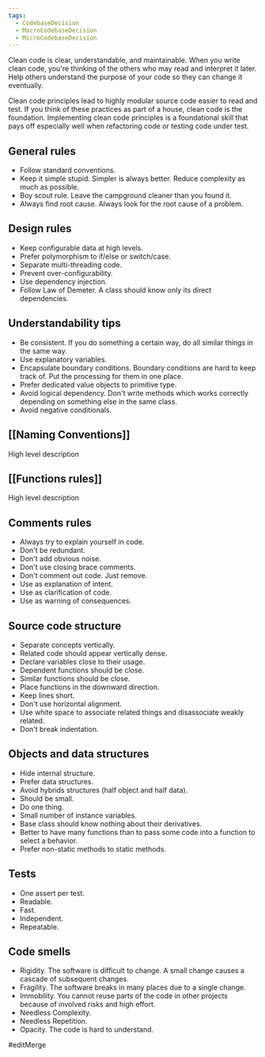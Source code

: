 ```yaml
---
tags:
  - CodebaseDecision
  - MacroCodebaseDecision
  - MicroCodebaseDecision
---
```

Clean code is clear, understandable, and maintainable. When you write clean code, you're thinking of the others who may read and interpret it later. Help others understand the purpose of your code so they can change it eventually.

Clean code principles lead to highly modular source code easier to read and test. If you think of these practices as part of a house, clean code is the foundation. Implementing clean code principles is a foundational skill that pays off especially well when refactoring code or testing code under test. 

## General rules
- Follow standard conventions.
- Keep it simple stupid. Simpler is always better. Reduce complexity as much as possible.
- Boy scout rule. Leave the campground cleaner than you found it.
- Always find root cause. Always look for the root cause of a problem.

## Design rules
- Keep configurable data at high levels.
- Prefer polymorphism to if/else or switch/case.
- Separate multi-threading code.
- Prevent over-configurability.
- Use dependency injection.
- Follow Law of Demeter. A class should know only its direct dependencies.

## Understandability tips
- Be consistent. If you do something a certain way, do all similar things in the same way.
- Use explanatory variables.
- Encapsulate boundary conditions. Boundary conditions are hard to keep track of. Put the processing for them in one place.
- Prefer dedicated value objects to primitive type.
- Avoid logical dependency. Don't write methods which works correctly depending on something else in the same class.
- Avoid negative conditionals.




## [[Naming Conventions]]
High level description


## [[Functions rules]]
High level description



## Comments rules
- Always try to explain yourself in code.
- Don't be redundant.
- Don't add obvious noise.
- Don't use closing brace comments.
- Don't comment out code. Just remove.
- Use as explanation of intent.
- Use as clarification of code.
- Use as warning of consequences.

## Source code structure
- Separate concepts vertically.
- Related code should appear vertically dense.
- Declare variables close to their usage.
- Dependent functions should be close.
- Similar functions should be close.
- Place functions in the downward direction.
- Keep lines short.
- Don't use horizontal alignment.
- Use white space to associate related things and disassociate weakly related.
- Don't break indentation.

## Objects and data structures
- Hide internal structure.
- Prefer data structures.
- Avoid hybrids structures (half object and half data).
- Should be small.
- Do one thing.
- Small number of instance variables.
- Base class should know nothing about their derivatives.
- Better to have many functions than to pass some code into a function to select a behavior.
- Prefer non-static methods to static methods.

## Tests
- One assert per test.
- Readable.
- Fast.
- Independent.
- Repeatable.

## Code smells
- Rigidity. The software is difficult to change. A small change causes a cascade of subsequent changes.
- Fragility. The software breaks in many places due to a single change.
- Immobility. You cannot reuse parts of the code in other projects because of involved risks and high effort.
- Needless Complexity.
- Needless Repetition.
- Opacity. The code is hard to understand.









#editMerge